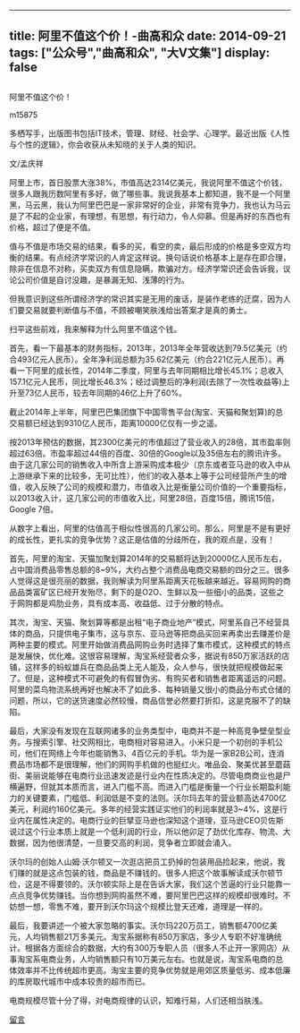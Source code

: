 
---
title:   阿里不值这个价！-曲高和众
date: 2014-09-21
tags: ["公众号","曲高和众", "大V文集"]
display: false
---


## 



阿里不值这个价！




m15875




多栖写手，出版图书包括IT技术，管理、财经、社会学、心理学。最近出版《人性与个性的逻辑》，你会收获从未知晓的关于人类的知识。


文/孟庆祥

 

阿里上市，首日股票大涨38%，市值高达2314亿美元，我说阿里不值这个价钱，很多人跟我历数阿里有多好，做了哪些事。我说我基本上都知道，我不是一个阿里黑，马云黑，我认为阿里巴巴是一家非常好的企业，非常有竞争力，我也认为马云是了不起的企业家，有理想，有思想，有行动力，令人仰慕。但是再好的东西也有价格，超过了便是不值。

 

值与不值是市场交易的结果，看多的买，看空的卖，最后形成的价格是多空双方均衡的结果。有点经济学常识的人肯定这样说。换句话说价格基本上是存在即合理，除非在信息不对称，买卖双方有信息隐瞒，欺骗对方。经济学常识还会告诉我，议论公司价值是自讨没趣，是暴漏无知、浅薄的行为。

 

但我意识到这些所谓经济学的常识其实是无用的废话，是装作老练的迂腐，因为人们要交易就要判断值与不值，不顾被嘲笑肤浅给出答案才是真的勇士。

 

扫平这些前戏，我来解释为什么阿里不值这个钱。

 

首先，看一下最基本的财务指标，2013年，2013年全年营收达到79.5亿美元（约合493亿元人民币）。全年净利润总额为35.62亿美元（约合221亿元人民币）。再看一下阿里的成长性，2014年二季度，阿里与去年同期相比增长45.1%；总收入157.1亿元人民币，同比增长46.3%；经过调整后的净利润(去除了一次性收益等)上升至73亿人民币，较去年同期的46亿上升了60%。

 

截止2014年上半年，阿里巴巴集团旗下中国零售平台(淘宝、天猫和聚划算)的总交易额已经达到9310亿人民币，距离10000亿仅有一步之遥。

 

按2013年预估的数据，其2300亿美元的市值超过了营业收入的28倍，其市盈率则超过63倍。市盈率超过44倍的百度、30倍的Google以及35倍左右的腾讯许多。由于这几家公司的销售收入中所含上游采购成本极少（京东或者亚马逊的收入中从上游继承下来的比较多，无可比性），他们的收入基本上等于公司经营所产生的增值，收入反映了公司的规模和潜力，市值收入比是衡量公司价值的一个重要指标，以2013收入计，这几家公司的市值收入比，阿里28倍，百度15倍，腾讯15倍，Google 7倍。

 

从数字上看出，阿里的估值高于相似性很高的几家公司。那么，阿里是不是有更好的成长性，更扎实的竞争优势？这正是估值的分歧所在，我的观点是，没有！

 

首先，阿里的淘宝、天猫加聚划算2014年的交易额将达到20000亿人民币左右，占中国消费品零售总额的8~9%，大约占整个消费品电商交易额的四分之三。很多人觉得这是很亮丽的数据，我则解读为阿里系距离天花板越来越近。容易网购的商品品类富矿区已经开发殆尽，剩下的是O2O、生鲜以及一些细小的品类，这些之于网购都是鸡肋业务，具有成本高、收益低、过于分散的特点。

 

其次，淘宝、天猫、聚划算等都是出租“电子商业地产”模式，阿里系自己不经营具体的商品，只提供电子集市，这与京东、亚马逊等把商品买回来再卖出去赚差价是两种主要的模式。阿里开始做消费品网购业务时选择了集市模式，这种模式的特点是发展快，优化难。这很容易理解，淘宝系经营者众多，据说有850万家活跃的店铺，这样多的蚂蚁雄兵在商品品类上无人能及，众人参与，很快就把规模做起来了。但是，这种模式不可避免的有假冒伪劣、有购买者和销售者距离遥远的问题。阿里的菜鸟物流系统再好也解决不了如此多、每种销量又很小的商品分布式仓储的问题，所以，它的送货速度必然较慢，商品信誉必然要打折扣，这是克服不了的缺陷。

 

最后，大家没有发现在互联网诸多的业务类型中，电商并不是一种高竞争壁垒型业务。与搜索引擎、社交网相比，电商相对容易进入。小米只是一个初创的手机公司，他们在网络上今年也能销售3、4百亿元的手机。华为是一家B2B公司，连消费品市场都不是很理解，他们的网购手机做的也挺红火。唯品会、聚美优甚至蘑菇街、美丽说能够在电商行业迅速发迹是行业内在性质决定的。尽管电商商业也是尸横遍野，但就其本质而言，进入门槛不高。而进入门槛是衡量一个行业长期盈利能力的关键要素，门槛低、利润低是不变的法则。沃尔玛去年的营业额高达4700亿美元，利润约160亿美元。多年的经营实践证实他们的利润率就是3~4%，这是行业内在属性决定的。电商行业的巨擘亚马逊也深知这个道理，亚马逊CEO贝佐斯说过这个行业本质上就是一个低利润的行业，所以他卯足了劲优化库存、物流、大数据，因为他很清楚，一旦要交高的利润，竞争者立即就会涌入。

 

沃尔玛的创始人山姆·沃尔顿又一次逛店把员工扔掉的包装用品捡起来，他说，我们赚的就是这点包装的钱，商品是不赚钱的。很多人把这个故事解读成沃尔顿节俭，这是不得要领的。沃尔顿实际上是在告诉大家，我们这个苦逼的行业只能靠一点点竞争优势赚钱。当你想到网购虽然不难，要阿里巴巴这样的规模却很难时。不妨想一想，零售不难，要开到沃尔玛这个规模比登天还难，道理是一样的。

 

最后，我要讲述一个被大家忽略的事实。沃尔玛220万员工，销售额4700亿美元，人均销售额21万多美元。淘宝系据称有850万家店，多少人专职不好准确统计。根据各方面综合的数据，大约有300万专职人员（很多人不止开一家网店）从事淘宝系电商业务，人均销售额只有10万美元左右。也就是说，淘宝系电商的总体效率并不比传统超市更高。淘宝主要的竞争优势就是用郊区质量低劣、成本低廉的库房取代城市中成本较贵的超市而已。

 

电商规模尽管十分了得，对电商规律的认识，知难行易，人们还相当肤浅。

 

 

 

 

 

 











[留言](javascript:;)



